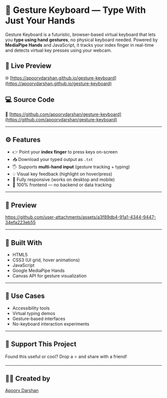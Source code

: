 # 🎯 Gesture Keyboard — Type With Just Your Hands

Gesture Keyboard is a futuristic, browser-based virtual keyboard that lets you **type using hand gestures**, no physical keyboard needed. Powered by **MediaPipe Hands** and JavaScript, it tracks your index finger in real-time and detects virtual key presses using your webcam.

## 🔗 Live Preview

🌐 [https://apoorvdarshan.github.io/gesture-keyboard](https://apoorvdarshan.github.io/gesture-keyboard)

## 💻 Source Code

📂 [https://github.com/apoorvdarshan/gesture-keyboard](https://github.com/apoorvdarshan/gesture-keyboard)

---

## ⚙️ Features

- 👉 Point your **index finger** to press keys on-screen  
- 📥 Download your typed output as `.txt`  
- 🖐️ Supports **multi-hand input** (gesture tracking + typing)  
- 💡 Visual key feedback (highlight on hover/press)  
- 📱 Fully responsive (works on desktop and mobile)  
- 🔐 100% frontend — no backend or data tracking

---

## 📸 Preview

https://github.com/user-attachments/assets/a3f89db4-91a1-4344-9447-34efa223eb55

---

## 🧠 Built With

- HTML5  
- CSS3 (UI grid, hover animations)  
- JavaScript  
- Google MediaPipe Hands  
- Canvas API for gesture visualization

---

## 💬 Use Cases

- Accessibility tools  
- Virtual typing demos  
- Gesture-based interfaces  
- No-keyboard interaction experiments

---

## 🙌 Support This Project

Found this useful or cool? Drop a ⭐ and share with a friend!

---

## 👨‍💻 Created by

[Apoorv Darshan](https://github.com/apoorvdarshan)
